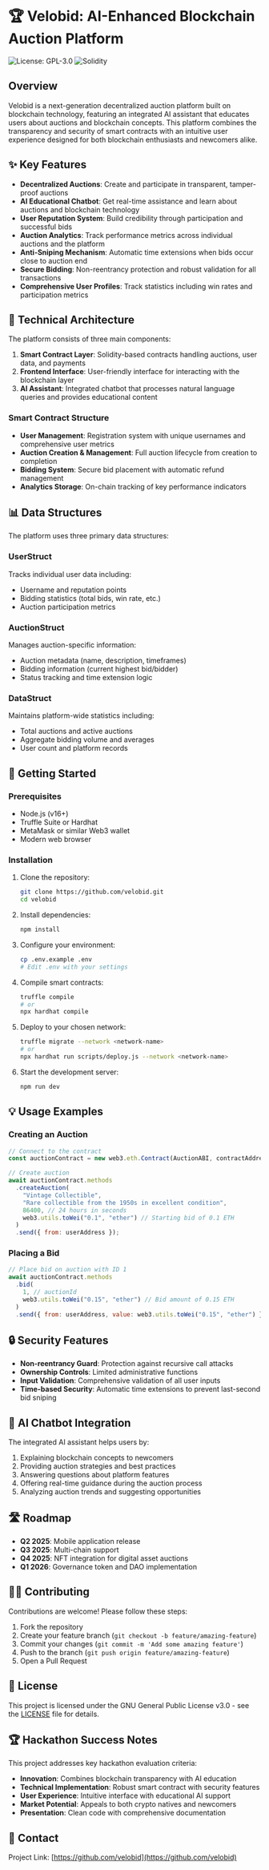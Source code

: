 # 🏆 Velobid: AI-Enhanced Blockchain Auction Platform

![License: GPL-3.0](https://img.shields.io/badge/License-GPL%203.0-blue.svg)
![Solidity](https://img.shields.io/badge/Solidity-0.8.26-blue)

## Overview

Velobid is a next-generation decentralized auction platform built on blockchain technology, featuring an integrated AI assistant that educates users about auctions and blockchain concepts. This platform combines the transparency and security of smart contracts with an intuitive user experience designed for both blockchain enthusiasts and newcomers alike.

## ✨ Key Features

- **Decentralized Auctions**: Create and participate in transparent, tamper-proof auctions
- **AI Educational Chatbot**: Get real-time assistance and learn about auctions and blockchain technology
- **User Reputation System**: Build credibility through participation and successful bids
- **Auction Analytics**: Track performance metrics across individual auctions and the platform
- **Anti-Sniping Mechanism**: Automatic time extensions when bids occur close to auction end
- **Secure Bidding**: Non-reentrancy protection and robust validation for all transactions
- **Comprehensive User Profiles**: Track statistics including win rates and participation metrics

## 🔧 Technical Architecture

The platform consists of three main components:

1. **Smart Contract Layer**: Solidity-based contracts handling auctions, user data, and payments
2. **Frontend Interface**: User-friendly interface for interacting with the blockchain layer
3. **AI Assistant**: Integrated chatbot that processes natural language queries and provides educational content

### Smart Contract Structure

- **User Management**: Registration system with unique usernames and comprehensive user metrics
- **Auction Creation & Management**: Full auction lifecycle from creation to completion
- **Bidding System**: Secure bid placement with automatic refund management
- **Analytics Storage**: On-chain tracking of key performance indicators

## 📊 Data Structures

The platform uses three primary data structures:

### UserStruct

Tracks individual user data including:

- Username and reputation points
- Bidding statistics (total bids, win rate, etc.)
- Auction participation metrics

### AuctionStruct

Manages auction-specific information:

- Auction metadata (name, description, timeframes)
- Bidding information (current highest bid/bidder)
- Status tracking and time extension logic

### DataStruct

Maintains platform-wide statistics including:

- Total auctions and active auctions
- Aggregate bidding volume and averages
- User count and platform records

## 🚀 Getting Started

### Prerequisites

- Node.js (v16+)
- Truffle Suite or Hardhat
- MetaMask or similar Web3 wallet
- Modern web browser

### Installation

1. Clone the repository:

   ```bash
   git clone https://github.com/velobid.git
   cd velobid
   ```

2. Install dependencies:

   ```bash
   npm install
   ```

3. Configure your environment:

   ```bash
   cp .env.example .env
   # Edit .env with your settings
   ```

4. Compile smart contracts:

   ```bash
   truffle compile
   # or
   npx hardhat compile
   ```

5. Deploy to your chosen network:

   ```bash
   truffle migrate --network <network-name>
   # or
   npx hardhat run scripts/deploy.js --network <network-name>
   ```

6. Start the development server:
   ```bash
   npm run dev
   ```

## 💡 Usage Examples

### Creating an Auction

```javascript
// Connect to the contract
const auctionContract = new web3.eth.Contract(AuctionABI, contractAddress);

// Create auction
await auctionContract.methods
  .createAuction(
    "Vintage Collectible",
    "Rare collectible from the 1950s in excellent condition",
    86400, // 24 hours in seconds
    web3.utils.toWei("0.1", "ether") // Starting bid of 0.1 ETH
  )
  .send({ from: userAddress });
```

### Placing a Bid

```javascript
// Place bid on auction with ID 1
await auctionContract.methods
  .bid(
    1, // auctionId
    web3.utils.toWei("0.15", "ether") // Bid amount of 0.15 ETH
  )
  .send({ from: userAddress, value: web3.utils.toWei("0.15", "ether") });
```

## 🔒 Security Features

- **Non-reentrancy Guard**: Protection against recursive call attacks
- **Ownership Controls**: Limited administrative functions
- **Input Validation**: Comprehensive validation of all user inputs
- **Time-based Security**: Automatic time extensions to prevent last-second bid sniping

## 🤖 AI Chatbot Integration

The integrated AI assistant helps users by:

1. Explaining blockchain concepts to newcomers
2. Providing auction strategies and best practices
3. Answering questions about platform features
4. Offering real-time guidance during the auction process
5. Analyzing auction trends and suggesting opportunities

## 🛣️ Roadmap

- **Q2 2025**: Mobile application release
- **Q3 2025**: Multi-chain support
- **Q4 2025**: NFT integration for digital asset auctions
- **Q1 2026**: Governance token and DAO implementation

## 👨‍💻 Contributing

Contributions are welcome! Please follow these steps:

1. Fork the repository
2. Create your feature branch (`git checkout -b feature/amazing-feature`)
3. Commit your changes (`git commit -m 'Add some amazing feature'`)
4. Push to the branch (`git push origin feature/amazing-feature`)
5. Open a Pull Request

## 📜 License

This project is licensed under the GNU General Public License v3.0 - see the [LICENSE](LICENSE) file for details.

## 🏆 Hackathon Success Notes

This project addresses key hackathon evaluation criteria:

- **Innovation**: Combines blockchain transparency with AI education
- **Technical Implementation**: Robust smart contract with security features
- **User Experience**: Intuitive interface with educational AI support
- **Market Potential**: Appeals to both crypto natives and newcomers
- **Presentation**: Clean code with comprehensive documentation

## 📮 Contact

Project Link: [https://github.com/velobid](https://github.com/velobid)
